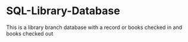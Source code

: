 # SQL-Library-Database
This is a library branch database with a record or books checked in and books checked out
